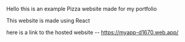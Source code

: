 Hello this is an example Pizza website made for my portfolio

This website is made using React 

here is a link to the hosted website -- https://myapp-d1670.web.app/
